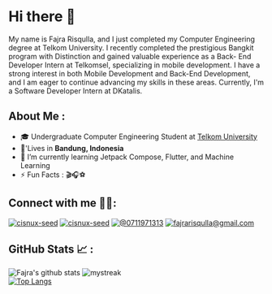 # Hi there 👋
My name is Fajra Risqulla, and I just completed my Computer Engineering degree at Telkom University. I
recently completed the prestigious Bangkit program with Distinction and gained valuable experience as a Back-
End Developer Intern at Telkomsel, specializing in mobile development. I have a strong interest in both Mobile
Development and Back-End Development, and I am eager to continue advancing my skills in these areas.
Currently, I'm a Software Developer Intern at DKatalis.

## About Me :

- 🎓 Undergraduate Computer Engineering Student at [Telkom University](https://telkomuniversity.ac.id/)
- 🏡'Lives in **Bandung, Indonesia**
- 🌱 I’m currently learning Jetpack Compose, Flutter, and Machine Learning
- ⚡ Fun Facts : 🎬🎧⚽

## Connect with me 👨‍🦱:

[![cisnux-seed](https://img.icons8.com/fluency/48/000000/instagram-new.png "fajra_risqulla")](https://www.instagram.com/fajra_risqulla) [![cisnux-seed](https://img.icons8.com/fluency/48/000000/linkedin.png "fajra_risqulla")](https://www.linkedin.com/in/fajra-risqulla-2294591b5/) [![@0711971313](https://img.icons8.com/fluency/48/000000/phone-disconnected.png "082181707745")](tel:082181707745) [![fajrarisqulla@gmail.com](https://img.icons8.com/fluency/48/000000/apple-mail.png "fajrarisqulla@gmail.com")](fajrarisqulla@gmail.com)


## GitHub Stats 📈 :


![Fajra's github stats](https://github-readme-stats-sigma-five.vercel.app/api?username=cisnux-seed&show_icons=true&theme=tokyonight)
<img src="https://github-readme-streak-stats.herokuapp.com/?user=cisnux-seed&theme=tokyonight" alt="mystreak"/>
<br>
[![Top Langs](https://github-readme-stats.vercel.app/api/top-langs/?username=cisnux-seed&theme=tokyonight)](https://github.com/cisnux-seed?tab=repositories)
